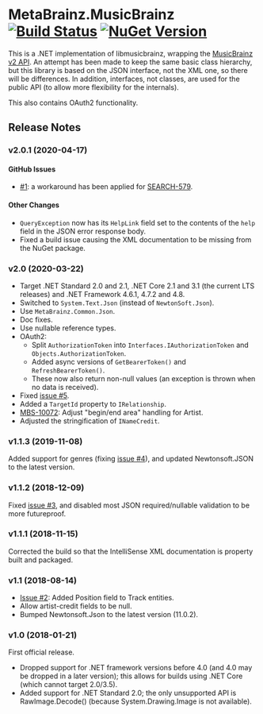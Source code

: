 # MetaBrainz.MusicBrainz [![Build Status](https://img.shields.io/appveyor/build/zastai/metabrainz-musicbrainz)](https://ci.appveyor.com/project/Zastai/metabrainz-musicbrainz) [![NuGet Version](https://img.shields.io/nuget/v/MetaBrainz.MusicBrainz)](https://www.nuget.org/packages/MetaBrainz.MusicBrainz)

This is a .NET implementation of libmusicbrainz, wrapping the [MusicBrainz v2 API](https://musicbrainz.org/doc/Development/XML_Web_Service/Version_2).
An attempt has been made to keep the same basic class hierarchy, but this library is based on the JSON interface, not the XML one, so there will be differences.
In addition, interfaces, not classes, are used for the public API (to allow more flexibility for the internals).

This also contains OAuth2 functionality.

## Release Notes

### v2.0.1 (2020-04-17)

#### GitHub Issues

- [#1](https://github.com/Zastai/MetaBrainz.MusicBrainz/issues/1): a workaround has been applied for
  [SEARCH-579](https://tickets.metabrainz.org/browse/SEARCH-579).

#### Other Changes

- `QueryException` now has its `HelpLink` field set to the contents of the `help` field in the JSON error response body.
- Fixed a build issue causing the XML documentation to be missing from the NuGet package.


### v2.0 (2020-03-22)

- Target .NET Standard 2.0 and 2.1, .NET Core 2.1 and 3.1 (the current LTS releases) and .NET Framework 4.6.1, 4.7.2 and 4.8.
- Switched to `System.Text.Json` (instead of `NewtonSoft.Json`).
- Use `MetaBrainz.Common.Json`.
- Doc fixes.
- Use nullable reference types.
- OAuth2:
  - Split `AuthorizationToken` into `Interfaces.IAuthorizationToken` and `Objects.AuthorizationToken`.
  - Added async versions of `GetBearerToken()` and `RefreshBearerToken()`.
  - These now also return non-null values (an exception is thrown when no data is received).
- Fixed [issue #5](https://github.com/Zastai/MusicBrainz/issues/5).
- Added a `TargetId` property to `IRelationship`.
- [MBS-10072](https://tickets.metabrainz.org/browse/MBS-10072): Adjust "begin/end area" handling for Artist.
- Adjusted the stringification of `INameCredit`.

### v1.1.3 (2019-11-08)

Added support for genres (fixing [issue #4](https://github.com/Zastai/MusicBrainz/issues/4)), and updated Newtonsoft.JSON to the latest version.

### v1.1.2 (2018-12-09)

Fixed [issue #3](https://github.com/Zastai/MusicBrainz/issues/3), and disabled most JSON required/nullable validation to be more futureproof.

### v1.1.1 (2018-11-15)

Corrected the build so that the IntelliSense XML documentation is property built and packaged.

### v1.1 (2018-08-14)

- [Issue #2](https://github.com/Zastai/MusicBrainz/issues/2): Added Position field to Track entities.
- Allow artist-credit fields to be null.
- Bumped Newtonsoft.Json to the latest version (11.0.2).

### v1.0 (2018-01-21)

First official release.

- Dropped support for .NET framework versions before 4.0 (and 4.0 may be dropped in a later version); this allows for builds using .NET Core (which cannot target 2.0/3.5).
- Added support for .NET Standard 2.0; the only unsupported API is RawImage.Decode() (because System.Drawing.Image is not available).
